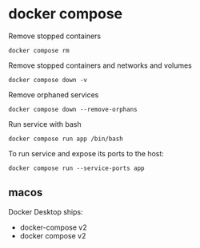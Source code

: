 # docker compose

Remove stopped containers

```
docker compose rm
```

Remove stopped containers and networks and volumes

```
docker compose down -v
```

Remove orphaned services

```
docker compose down --remove-orphans
```

Run service with bash

```
docker compose run app /bin/bash
```

To run service and expose its ports to the host:

```
docker compose run --service-ports app
```

## macos

Docker Desktop ships:

- docker-compose v2
- docker compose v2
